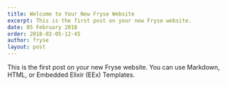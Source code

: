 ```yaml
---
title: Welcome to Your New Fryse Website
excerpt: This is the first post on your new Fryse website.
date: 05 February 2018
order: 2018-02-05-12-45
author: fryse
layout: post
---
```

This is the first post on your new Fryse website.
You can use Markdown, HTML, or Embedded Elixir (EEx) Templates.
